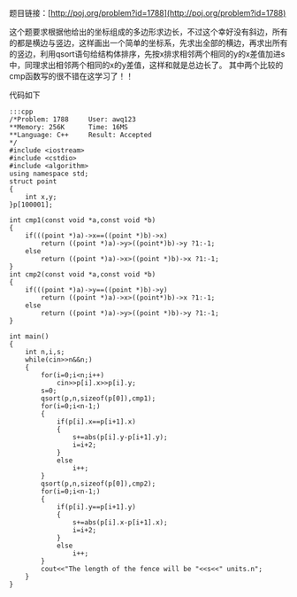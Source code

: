 <!--
.. title: POJ 1788 Building a New Depot C++版
.. slug: poj-1788
.. date: 2013-04-07T05:03:00+08:00
.. tags:
.. link:
.. description:
.. type: text
-->

题目链接：[http://poj.org/problem?id=1788](http://poj.org/problem?id=1788)

这个题要求根据他给出的坐标组成的多边形求边长，不过这个幸好没有斜边，所有的都是横边与竖边，这样画出一个简单的坐标系，先求出全部的横边，再求出所有的竖边，利用qsort语句给结构体排序，先按x排求相邻两个相同的y的x差值加进s中，同理求出相邻两个相同的x的y差值，这样和就是总边长了。
其中两个比较的cmp函数写的很不错在这学习了！！

代码如下

	:::cpp
	/*Problem: 1788		User: awq123
	**Memory: 256K		Time: 16MS
	**Language: C++		Result: Accepted
	*/
	#include <iostream>
	#include <cstdio>
	#include <algorithm>
	using namespace std;
	struct point
	{
		int x,y;
	}p[100001];

	int cmp1(const void *a,const void *b)
	{
		if(((point *)a)->x==((point *)b)->x)
			return ((point *)a)->y>((point*)b)->y ?1:-1;
		else
			return ((point *)a)->x>((point *)b)->x ?1:-1;
	}
	int cmp2(const void *a,const void *b)
	{
		if(((point *)a)->y==((point *)b)->y)
			return ((point *)a)->x>((point*)b)->x ?1:-1;
		else
			return ((point *)a)->y>((point *)b)->y ?1:-1;
	}

	int main()
	{
		int n,i,s;
		while(cin>>n&&n;)
		{
			for(i=0;i<n;i++)
				cin>>p[i].x>>p[i].y;
			s=0;
			qsort(p,n,sizeof(p[0]),cmp1);
			for(i=0;i<n-1;)
			{
				if(p[i].x==p[i+1].x)
				{
					s+=abs(p[i].y-p[i+1].y);
					i=i+2;
				}
				else
					i++;
			}
			qsort(p,n,sizeof(p[0]),cmp2);
			for(i=0;i<n-1;)
			{
				if(p[i].y==p[i+1].y)
				{
					s+=abs(p[i].x-p[i+1].x);
					i=i+2;
				}
				else
					i++;
			}
			cout<<"The length of the fence will be "<<s<<" units.n";
		}
	}